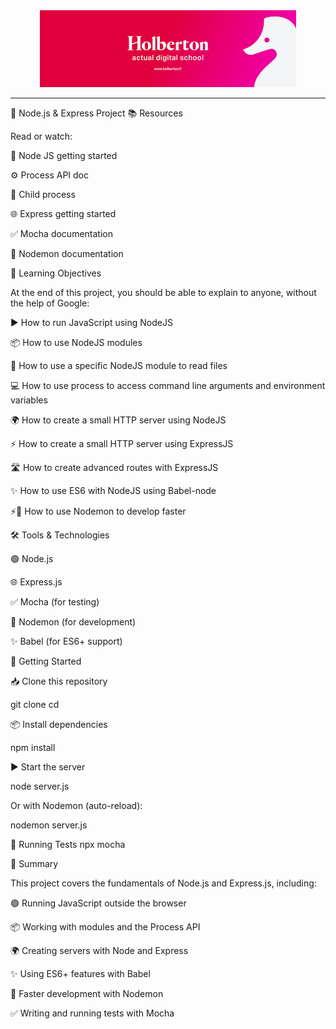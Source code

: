<div align="center"><img src="https://github.com/ksyv/holbertonschool-web_front_end/blob/main/baniere_holberton.png"></div>

---

🚀 Node.js & Express Project
📚 Resources

Read or watch:

📖 Node JS getting started

⚙️ Process API doc

👶 Child process

🌐 Express getting started

✅ Mocha documentation

🔄 Nodemon documentation

🎯 Learning Objectives

At the end of this project, you should be able to explain to anyone, without the help of Google:

▶️ How to run JavaScript using NodeJS

📦 How to use NodeJS modules

📂 How to use a specific NodeJS module to read files

💻 How to use process to access command line arguments and environment variables

🌍 How to create a small HTTP server using NodeJS

⚡ How to create a small HTTP server using ExpressJS

🛣️ How to create advanced routes with ExpressJS

✨ How to use ES6 with NodeJS using Babel-node

⚡🔄 How to use Nodemon to develop faster

🛠 Tools & Technologies

🟢 Node.js

🌐 Express.js

✅ Mocha (for testing)

🔄 Nodemon (for development)

✨ Babel (for ES6+ support)

🚀 Getting Started

📥 Clone this repository

git clone <your-repo-url>
cd <your-repo-name>


📦 Install dependencies

npm install


▶️ Start the server

node server.js


Or with Nodemon (auto-reload):

nodemon server.js

🧪 Running Tests
npx mocha

📑 Summary

This project covers the fundamentals of Node.js and Express.js, including:

🟢 Running JavaScript outside the browser

📦 Working with modules and the Process API

🌍 Creating servers with Node and Express

✨ Using ES6+ features with Babel

🔄 Faster development with Nodemon

✅ Writing and running tests with Mocha
